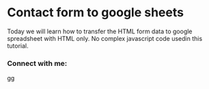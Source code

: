 # Contact form to google sheets
 Today we will learn how to transfer the HTML form data to google spreadsheet with HTML only. No complex javascript code usedin this tutorial.
### Connect with me:
[website]: https://sharpys.netlify.app
[twitter]: https://twitter.com/_yogeshsaini
[youtube]: https://youtube.com/Sharpys
[telegram]: https://t.me/sharpys
<a href="https://google.com">gg</a>
